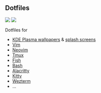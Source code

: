 ## Dotfiles

<img src="https://github.com/Bekaboo/dot/assets/76579810/10d9aaa3-5385-449d-9592-c5cb483c1796">

<img src="https://github.com/Bekaboo/dot/assets/76579810/de5ea335-0b0d-43e6-a49c-edde82ca45f1">

Dotfiles for

- [KDE Plasma wallpapers](.local/share/wallpapers/) & [splash screens](.local/share/plasma/look-and-feel)
- [Vim](.vimrc)
- [Neovim](https://github.com/Bekaboo/nvim/tree/11e185445e7c5a4faf6cebcb67d469e7992f8ae1)
- [Tmux](.config/tmux/)
- [Fish](.config/fish/)
- [Bash](.bashrc)
- [Alacritty](.config/alacritty/)
- [Kitty](.config/kitty/)
- [Wezterm](.config/wezterm/)
- ...
